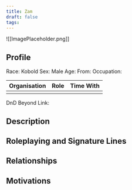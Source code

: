 ```yaml
---
title: Zam
draft: false
tags:
---
```

![[ImagePlaceholder.png]]

## Profile
Race: Kobold
Sex: Male
Age:
From:
Occupation:

| Organisation | Role | Time With |
| ------------ | ---- | --------- |
|              |      |           

DnD Beyond Link:

## Description

## Roleplaying and Signature Lines

## Relationships

## Motivations




